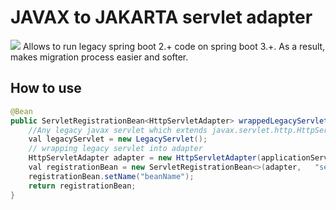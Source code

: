 # JAVAX to JAKARTA servlet adapter
[![](https://jitpack.io/v/devinotelecom/javax-jakarta-servlet-adapter.svg)](https://jitpack.io/#devinotelecom/javax-jakarta-servlet-adapter)
Allows to run legacy spring boot 2.+ code on spring boot 3.+. As a result, makes migration process easier and softer.

## How to use
```java
@Bean
public ServletRegistrationBean<HttpServletAdapter> wrappedLegacyServlet() {
	//Any legacy javax servlet which extends javax.servlet.http.HttpServlet
	val legacyServlet = new LegacyServlet();
	// wrapping legacy servlet into adapter
	HttpServletAdapter adapter = new HttpServletAdapter(applicationServlet);
	val registrationBean = new ServletRegistrationBean<>(adapter,	"servlet_path");
	registrationBean.setName("beanName");
	return registrationBean;
}
```
